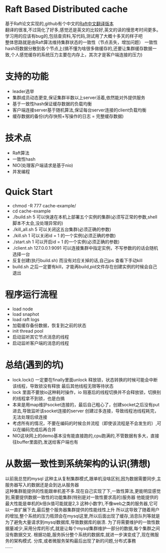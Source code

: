 # Raft Based Distributed cache
基于Raft论文实现的,github有个中文的[Raft中文翻译版本](https://github.com/maemual/raft-zh_cn)<br>
翻译的很准,不过简化了好多,感觉还是英文的比较好,英文的读的慢思考时间更多。<br>
学习用的应该有bug的,包括查资料,写代码,测试用了大概十多天的样子吧<br>
整体思路就是由Raft算法维持集群状态的一致性（节点丢失，增加问题）
一致性hash将数据分散到各个节点上(搞不懂为啥很多做缓存的,还要让集群缓存数据一致,个人感觉缓存的系统压力主要在内存上，其次才是客户端连接的压力)


# 支持的功能
* leader选举
* 集群成员动态更变,保证集群半数以上server活着,依然能对外提供服务
* 基于一致性hash保证缓存数据的负载均衡
* 客户端连接server基于随机算法,保证每台server连接的client负载均衡
* 缓存数据的备份(内存快照+写操作的日志 = 完整缓存数据)


# 技术点
* Raft算法
* 一致性hash
* NIO(处理客户端请求是基于nio) 
* 并发编程


# Quick Start
* chmod -R 777 cache-example/
* cd cache-example
* ./build.sh 5    可以快速在本机上部署五个实例的集群(必须写正常的参数,shell脚本不太会,没处理异常的)
* ./kill_all.sh 5 可以关闭这五台集群(必须正确的参数)
* ./kill.sh 1     可以关闭id = 1 的一个实例(必须正确的参数)
* ./start.sh 1    可以开启id = 1 的一个实例(必须正确的参数)
* ./client.sh 127.0.0.1:9091 可以连接集群中指定实例，不写参数的的话会随机选择一台
* 反复创建(执行build.sh) 而没有对应关掉的话,自己jps 查看下手动kill
* build.sh 之后一定要有kill，才能再build,pid文件存在创建实例的时候会自己退出

# 程序运行流程
* load node 
* load snaphot 
* load raft logs
* 加载缓存备份数据，恢复到之前的状态
* init thread pool
* 启动监听其它节点消息的线程
* 启动监听客户端的消息的线程


# 总结(遇到的坑)
* lock.lock() 一定要在finally里面unlock 释放锁，状态转换的时候可能会中断该线程，导致锁没有释放
    最后其他线程无限等待状态
* lock 里面不要放io这种耗时操作，io 阻塞后的线程切换并不会释放锁，切换别的线程拿不到锁，也是白搞
* 本来是用map维护socket连接的，最后自己粗心了，创建socket之后没有put进去,导致监听该socket连接的server
    创建过多连接，导致线程池线程耗完，无法处理后续连接
* 考虑所有的情况，不要在编码的时候合并流程（即使该流程是不会发生的）,可以在编码完成后再合并
* NIO这块网上的demo基本没有能直接跑的,cpu跑满的,不管数据有多大，直接往buffer里面扔,发送给客户端也有

# 从数据一致性到系统架构的认识(猜想)
以前我总觉的mysql 这种主从复制集群模式,跟单机没啥区别,因为数据需要同步,主服务器写入的数据还是会到达从服务器<br>
这种集群能提供的性能跟单机差不多.现在自己实现了下,一致性算法,更能明显感觉到,需要提供数据一致性的功能集群(特别是对一致性要求高的)服务器
他能提供的最大性能是单机的k倍(k值可能就是2,3 这种小数字),不像web之类的服务器,它可以一直扩展下去,最后整个服务器集群提供的性能线性上升
所以这导致了随着用户的增加,整个系统的压力瓶颈会在mysql这里,所以后面出现了缓存,消息队列等就是为了避免大量请求到mysql数据库,导致数据库的崩溃.
为了将需要维护的一致性数据量减少,采用分库的形式,就是让每个mysql集群维护一部分的数据,每个集群之间没有数据交叉.
根据功能,服务拆分整个系统的数据库,就进一步演变成了,现在微服务的架构模式.
分库,或者微服务架构最后出现了新的问题,分布式事務<br>
......


